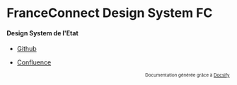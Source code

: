 # FranceConnect Design System FC

#### Design System de l'Etat

- [Github](https://github.com/GouvernementFR/dsfr)

- [Confluence](https://gouvfr.atlassian.net/wiki/spaces/DB/pages/217251899/Fondamentaux+identit+de+l+tat)

<div style="text-align: right;font-size: 10px;">
  Documentation générée grâce à <a href="https://docsify.js.org/#/?id=docsify">Docsify</span>
</div>
